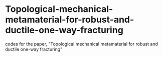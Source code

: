 # Topological-mechanical-metamaterial-for-robust-and-ductile-one-way-fracturing
codes for the paper, "Topological mechanical metamaterial for robust and ductile one-way fracturing"
